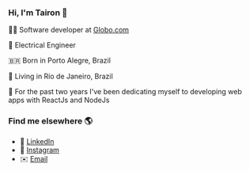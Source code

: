 ### Hi, I'm Tairon 👋
👨‍💻 Software developer at [Globo.com](https://www.globo.com/)

📡 Electrical Engineer

🇧🇷 Born in Porto Alegre, Brazil

🏡 Living in Rio de Janeiro, Brazil

🧠 For the past two years I've been dedicating myself to developing web apps with ReactJs and NodeJs
### Find me elsewhere 🌎
- 💼 [LinkedIn](https://www.linkedin.com/in/tairon-neitzel-coelho-6b9684108/)
- 📸 [Instagram](https://www.instagram.com/taironnc/)
- ✉️ [Email](mailto:taironcoelho@gmail.com)
